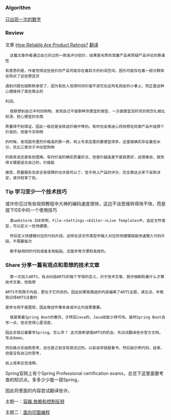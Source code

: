 ### Algorithm
[只出现一次的数字](https://leetcode-cn.com/problems/single-number/)

### Review
  文章 [How Reliable Are Product Ratings?](https://onezero.medium.com/how-reliable-are-product-ratings-2fed46b76805)
  [翻译](week1translate.md)
  
      这篇文章作者通过自己买过的一款高评分低价，结果是劣质的耳塞产品来质疑产品评论的靠谱性
  
    有意思的是，作者觉得这些低价的产品可能存在着巨大的利润空间，因为可能存在着一部分群体在购买了这些便宜货
  
    遇到问题也就默默承受了，因为有些人觉得时间价值不该花在这鸡毛蒜皮的小事上，而正是这种心理维持了某些商业的
  
    利润。
  
      我联想到自己平时的购物，发现自己不是那种贪便宜的类型，一方面便宜没好货的观念扎根比较深，担心便宜的东西
  
    质量得不到保证，因此一般还是会挑选价格中等的。有时也会鬼迷心窍地想在同类产品中选择个价高的，但是今天购物
  
    的时候，发现超市里的价格高的那一款，网上专卖店里的要便宜得多，这里面确实存在着些水分，货比三家对于冲动型购物
  
    的我来说还是有些困难。有时价高的确实质量好点，但是价越高是不是就更好，这很难说，我觉得关键是适合自己的，价格能
  
    接受，质量服务及安全有保障的也许就可以了。至于网上产品的评分，完全靠这点来下采购决定，或许轻率了些。
  
 
### Tip 学习至少一个技术技巧
   或许你见过有些视频教程中大神的编码速度很快，这边不谈思维转得快不快，而是提下IDE中的一个使用技巧
    
      拿webstorm IDE举例，File->Settings->Editor->Live Templates中，选定文件类型，可以定义一些快捷键，
      
      然后定义快捷键对应的代码片段，这样在该文件类型中输入对应的快捷键就能快速键入代码片段，不需要每次
      
      都手敲相同的代码或者复制粘贴，还是非常方便和高效的。
      

### Share 分享一篇有观点和思想的技术文章

      第一次加入ARTS，有点纠结ARTS的每个字母的含义，对于技术文章，我仔细斟酌着什么才算技术文章，但我想
    
    ARTS不局限于内容，更在于它的目的。因此如果我摘选的内容偏离了ARTS主题，请见谅，毕竟我记得ARTS注重的
    
    是参与而不是围观，因此做这件事本身或许比内容更重要。
    
      我是乘着Spring Boot的春风，才转回Java的，Java技能少得可怜。虽然Spring Boot会写一点，但总觉得心里没底，
      
    因此总惦记着要学Spring。怎么学？ 这次我希望借ARTS的机会，先试试翻译些许官方文档，写点demo，
      
    然后做点总结和思考。这也是之前没有尝试过的。以前自学就是看书，然后敲示例代码，结束，但是没有自己的思考，
      
    纸上得来总觉浅啊。
     
 Spring官网上有个Spring Professional certification exams，总览下这里面要考查的知识点。多多少少能一窥Spring，
 
 因此将里面的内容尝试翻译些许。
 
 主题一：[容器,依赖和控制反转](springtheme1questions.md)
     
 主题二：[面向切面编程](springtheme2questions.md)
        
        
      
      
